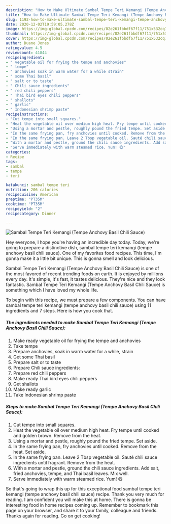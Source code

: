 ```yaml
---
description: "How to Make Ultimate Sambal Tempe Teri Kemangi (Tempe Anchovy Basil Chili Sauce)"
title: "How to Make Ultimate Sambal Tempe Teri Kemangi (Tempe Anchovy Basil Chili Sauce)"
slug: 1192-how-to-make-ultimate-sambal-tempe-teri-kemangi-tempe-anchovy-basil-chili-sauce
date: 2020-12-02T19:59:05.278Z
image: https://img-global.cpcdn.com/recipes/02e261fbbdf67f11/751x532cq70/sambal-tempe-teri-kemangi-tempe-anchovy-basil-chili-sauce-recipe-main-photo.jpg
thumbnail: https://img-global.cpcdn.com/recipes/02e261fbbdf67f11/751x532cq70/sambal-tempe-teri-kemangi-tempe-anchovy-basil-chili-sauce-recipe-main-photo.jpg
cover: https://img-global.cpcdn.com/recipes/02e261fbbdf67f11/751x532cq70/sambal-tempe-teri-kemangi-tempe-anchovy-basil-chili-sauce-recipe-main-photo.jpg
author: Duane Jones
ratingvalue: 4.5
reviewcount: 41844
recipeingredient:
- " vegetable oil for frying the tempe and anchovies"
- " tempe"
- " anchovies soak in warm water for a while strain"
- " some Thai basil"
- " salt or to taste"
- " Chili sauce ingredients"
- " red chili peppers"
- " Thai bird eyes chili peppers"
- " shallots"
- " garlic"
- " Indonesian shrimp paste"
recipeinstructions:
- "Cut tempe into small squares."
- "Heat the vegetable oil over medium high heat. Fry tempe until cooked and golden brown. Remove from the heat."
- "Using a mortar and pestle, roughly pound the fried tempe. Set aside."
- "In the same frying pan, fry anchovies until cooked. Remove from the heat. Set aside."
- "In the same frying pan. Leave 2 Tbsp vegetable oil. Sauté chili sauce ingredients until fragrant. Remove from the heat."
- "With a mortar and pestle, ground the chili sauce ingredients. Add salt, fried anchovies, tempe, and Thai basil leaves. Mix well."
- "Serve immediately with warm steamed rice. Yum! 😋"
categories:
- Recipe
tags:
- sambal
- tempe
- teri

katakunci: sambal tempe teri 
nutrition: 206 calories
recipecuisine: American
preptime: "PT35M"
cooktime: "PT35M"
recipeyield: "2"
recipecategory: Dinner

---
```



![Sambal Tempe Teri Kemangi (Tempe Anchovy Basil Chili Sauce)](https://img-global.cpcdn.com/recipes/02e261fbbdf67f11/751x532cq70/sambal-tempe-teri-kemangi-tempe-anchovy-basil-chili-sauce-recipe-main-photo.jpg)

Hey everyone, I hope you're having an incredible day today. Today, we're going to prepare a distinctive dish, sambal tempe teri kemangi (tempe anchovy basil chili sauce). One of my favorites food recipes. This time, I'm gonna make it a little bit unique. This is gonna smell and look delicious.

Sambal Tempe Teri Kemangi (Tempe Anchovy Basil Chili Sauce) is one of the most favored of recent trending foods on earth. It is enjoyed by millions every day. It's simple, it's fast, it tastes delicious. They're nice and they look fantastic. Sambal Tempe Teri Kemangi (Tempe Anchovy Basil Chili Sauce) is something which I have loved my whole life.




To begin with this recipe, we must prepare a few components. You can have sambal tempe teri kemangi (tempe anchovy basil chili sauce) using 11 ingredients and 7 steps. Here is how you cook that.

<!--inarticleads1-->

##### The ingredients needed to make Sambal Tempe Teri Kemangi (Tempe Anchovy Basil Chili Sauce):

1. Make ready  vegetable oil for frying the tempe and anchovies
1. Take  tempe
1. Prepare  anchovies, soak in warm water for a while, strain
1. Get  some Thai basil
1. Prepare  salt or to taste
1. Prepare  Chili sauce ingredients:
1. Prepare  red chili peppers
1. Make ready  Thai bird eyes chili peppers
1. Get  shallots
1. Make ready  garlic
1. Take  Indonesian shrimp paste




<!--inarticleads2-->

##### Steps to make Sambal Tempe Teri Kemangi (Tempe Anchovy Basil Chili Sauce):

1. Cut tempe into small squares.
1. Heat the vegetable oil over medium high heat. Fry tempe until cooked and golden brown. Remove from the heat.
1. Using a mortar and pestle, roughly pound the fried tempe. Set aside.
1. In the same frying pan, fry anchovies until cooked. Remove from the heat. Set aside.
1. In the same frying pan. Leave 2 Tbsp vegetable oil. Sauté chili sauce ingredients until fragrant. Remove from the heat.
1. With a mortar and pestle, ground the chili sauce ingredients. Add salt, fried anchovies, tempe, and Thai basil leaves. Mix well.
1. Serve immediately with warm steamed rice. Yum! 😋




So that's going to wrap this up for this exceptional food sambal tempe teri kemangi (tempe anchovy basil chili sauce) recipe. Thank you very much for reading. I am confident you will make this at home. There is gonna be interesting food in home recipes coming up. Remember to bookmark this page on your browser, and share it to your family, colleague and friends. Thanks again for reading. Go on get cooking!
